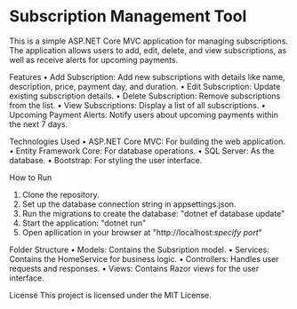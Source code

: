 # Subscription Management Tool


This is a simple ASP.NET Core MVC application for managing subscriptions. The application allows users to add, edit, delete, and view subscriptions, as well as receive alerts for upcoming payments.

Features
  •	Add Subscription: Add new subscriptions with details like name, description, price, payment day, and duration.
  •	Edit Subscription: Update existing subscription details.
  •	Delete Subscription: Remove subscriptions from the list.
  •	View Subscriptions: Display a list of all subscriptions.
  •	Upcoming Payment Alerts: Notify users about upcoming payments within the next 7 days.
  
Technologies Used
  •	ASP.NET Core MVC: For building the web application.
  •	Entity Framework Core: For database operations.
  •	SQL Server: As the database.
  •	Bootstrap: For styling the user interface.
  
How to Run
  1.	Clone the repository.
  2.	Set up the database connection string in appsettings.json.
  3.	Run the migrations to create the database: "dotnet ef database update"
  4.	Start the application: "dotnet run"
  5.	Open apllication in your browser at "http://localhost:*specify port*"

Folder Structure
  •	Models: Contains the Subsription model.
  •	Services: Contains the HomeService for business logic.
  •	Controllers: Handles user requests and responses.
  •	Views: Contains Razor views for the user interface.
  
License
This project is licensed under the MIT License.
